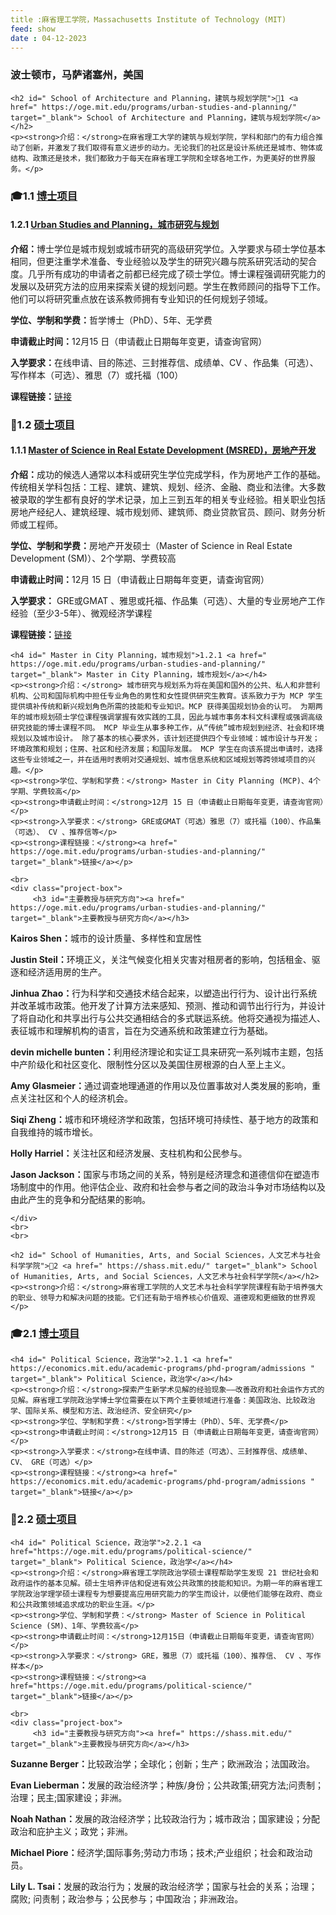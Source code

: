 ```yaml
---
title :麻省理工学院，Massachusetts Institute of Technology (MIT)
feed: show
date : 04-12-2023
---
```


<html lang="zh">
<head>
    <meta charset="UTF-8">
    <title>麻省理工学院，Massachusetts Institute of Technology (MIT)</title>
    <link rel="stylesheet" href="/assets/css/CSS.css">
</head>
<body>
    <h3>波士顿市，马萨诸塞州，美国</h3>

    <h2 id=" School of Architecture and Planning，建筑与规划学院">🏫1 <a href=" https://oge.mit.edu/programs/urban-studies-and-planning/" target="_blank"> School of Architecture and Planning，建筑与规划学院</a></h2>
    <p><strong>介绍：</strong>在麻省理工大学的建筑与规划学院，学科和部门的有力组合推动了创新，并激发了我们取得有意义进步的动力。无论我们的社区是设计系统还是城市、物体或结构、政策还是技术，我们都致力于每天在麻省理工学院和全球各地工作，为更美好的世界服务。</p>

<h3 id="博士项目">🎓1.1 <a href="https://web.mit.edu/dusp/dusp_extension_unsec/handbook/dusp_handbook.pdf" target="_blank">博士项目</a></h3>

<h4 id=" Urban Studies and Planning，城市研究与规划">1.2.1 <a href="https://oge.mit.edu/programs/urban-studies-and-planning/" target="_blank"> Urban Studies and Planning，城市研究与规划</a></h4>
    <p><strong>介绍：</strong>博士学位是城市规划或城市研究的高级研究学位。入学要求与硕士学位基本相同，但更注重学术准备、专业经验以及学生的研究兴趣与院系研究活动的契合度。几乎所有成功的申请者之前都已经完成了硕士学位。博士课程强调研究能力的发展以及研究方法的应用来探索关键的规划问题。学生在教师顾问的指导下工作。他们可以将研究重点放在该系教师拥有专业知识的任何规划子领域。</p>
    <p><strong>学位、学制和学费：</strong>哲学博士（PhD）、5年、无学费</p>
    <p><strong>申请截止时间：</strong>12月15 日（申请截止日期每年变更，请查询官网）</p>
    <p><strong>入学要求：</strong>在线申请、目的陈述、三封推荐信、成绩单、CV 、作品集（可选）、写作样本（可选）、雅思（7）或托福（100）</p>
    <p><strong>课程链接：</strong><a href="https://oge.mit.edu/programs/urban-studies-and-planning/" target="_blank">链接</a></p>

<h3 id="硕士项目">📖1.2 <a href="硕士主页链接" target="_blank">硕士项目</a></h3>
    
<h4 id=" Master of Science in Real Estate Development (MSRED)，房地产开发">1.1.1 <a href=" https://oge.mit.edu/programs/center-for-real-estate/" target="_blank"> Master of Science in Real Estate Development (MSRED)，房地产开发</a></h4>
    <p><strong>介绍：</strong>成功的候选人通常以本科或研究生学位完成学科，作为房地产工作的基础。传统相关学科包括：工程、建筑、建筑、规划、经济、金融、商业和法律。大多数被录取的学生都有良好的学术记录，加上三到五年的相关专业经验。相关职业包括房地产经纪人、建筑经理、城市规划师、建筑师、商业贷款官员、顾问、财务分析师或工程师。</p>
    <p><strong>学位、学制和学费：</strong>房地产开发硕士（Master of Science in Real Estate Development (SM)）、2个学期、学费较高</p>
    <p><strong>申请截止时间：</strong>12月 15 日（申请截止日期每年变更，请查询官网）</p>
    <p><strong>入学要求：</strong> GRE或GMAT 、雅思或托福、作品集（可选）、大量的专业房地产工作经验（至少3-5年）、微观经济学课程</p>
    <p><strong>课程链接：</strong><a href=" https://oge.mit.edu/programs/center-for-real-estate/" target="_blank">链接</a></p>

    <h4 id=" Master in City Planning，城市规划">1.2.1 <a href=" https://oge.mit.edu/programs/urban-studies-and-planning/" target="_blank"> Master in City Planning，城市规划</a></h4>
    <p><strong>介绍：</strong> 城市研究与规划系为将在美国和国外的公共、私人和非营利机构、公司和国际机构中担任专业角色的男性和女性提供研究生教育。该系致力于为 MCP 学生提供填补传统和新兴规划角色所需的技能和专业知识。MCP 获得美国规划协会的认可。 为期两年的城市规划硕士学位课程强调掌握有效实践的工具，因此与城市事务本科文科课程或强调高级研究技能的博士课程不同。 MCP 毕业生从事多种工作，从“传统”城市规划到经济、社会和环境规划以及城市设计。 除了基本的核心要求外，该计划还提供四个专业领域：城市设计与开发；环境政策和规划；住房、社区和经济发展；和国际发展。 MCP 学生在向该系提出申请时，选择这些专业领域之一，并在适用时表明对交通规划、城市信息系统和区域规划等跨领域项目的兴趣。</p>
    <p><strong>学位、学制和学费：</strong> Master in City Planning (MCP)、4个学期、学费较高</p>
    <p><strong>申请截止时间：</strong>12月 15 日（申请截止日期每年变更，请查询官网）</p>
    <p><strong>入学要求：</strong> GRE或GMAT（可选）雅思（7）或托福（100）、作品集（可选）、 CV 、推荐信等</p>
    <p><strong>课程链接：</strong><a href=" https://oge.mit.edu/programs/urban-studies-and-planning/" target="_blank">链接</a></p>

    <br>
    <div class="project-box">
         <h3 id="主要教授与研究方向"><a href=" https://oge.mit.edu/programs/urban-studies-and-planning/" target="_blank">主要教授与研究方向</a></h3>
<p><strong> Kairos Shen：</strong>城市的设计质量、多样性和宜居性</p>
        <p><strong> Justin Steil：</strong>环境正义，关注气候变化相关灾害对租房者的影响，包括租金、驱逐和经济适用房的生产。</p>
        <p><strong> Jinhua Zhao：</strong>行为科学和交通技术结合起来，以塑造出行行为、设计出行系统并改革城市政策。他开发了计算方法来感知、预测、推动和调节出行行为，并设计了将自动化和共享出行与公共交通相结合的多式联运系统。他将交通视为描述人、表征城市和理解机构的语言，旨在为交通系统和政策建立行为基础。</p>
<p><strong> devin michelle bunten：</strong>利用经济理论和实证工具来研究一系列城市主题，包括中产阶级化和社区变化、限制性分区以及美国住房根源的白人至上主义。</p>
<p><strong> Amy Glasmeier：</strong>通过调查地理通道的作用以及位置事故对人类发展的影响，重点关注社区和个人的经济机会。</p>
<p><strong> Siqi Zheng：</strong>城市和环境经济学和政策，包括环境可持续性、基于地方的政策和自我维持的城市增长。</p>
<p><strong> Holly Harriel：</strong>关注社区和经济发展、支柱机构和公民参与。</p>
<p><strong> Jason Jackson：</strong>国家与市场之间的关系，特别是经济理念和道德信仰在塑造市场制度中的作用。他评估企业、政府和社会参与者之间的政治斗争对市场结构以及由此产生的竞争和分配结果的影响。</p>

    </div>
    <br>
    <br>

    <h2 id=" School of Humanities, Arts, and Social Sciences，人文艺术与社会科学学院">🏫2 <a href=" https://shass.mit.edu/" target="_blank"> School of Humanities, Arts, and Social Sciences，人文艺术与社会科学学院</a></h2>
    <p><strong>介绍：</strong>麻省理工学院的人文艺术与社会科学学院课程有助于培养强大的职业、领导力和解决问题的技能。它们还有助于培养核心价值观、道德观和更细致的世界观</p>

<h3 id="博士项目">🎓2.1 <a href=" https://polisci.mit.edu/files/ps/imce/graduate/forms/ch3%20phd%20requirements.pdf " target="_blank">博士项目</a></h3>

    <h4 id=" Political Science，政治学">2.1.1 <a href=" https://economics.mit.edu/academic-programs/phd-program/admissions " target="_blank"> Political Science，政治学</a></h4>
    <p><strong>介绍：</strong>探索产生新学术见解的经验现象——改善政府和社会运作方式的见解。麻省理工学院政治学博士学位需要在以下两个主要领域进行准备：美国政治、比较政治学、国际关系、模型和方法、政治经济、安全研究</p>
    <p><strong>学位、学制和学费：</strong>哲学博士（PhD）、5年、无学费</p>
    <p><strong>申请截止时间：</strong>12月15 日（申请截止日期每年变更，请查询官网）</p>
    <p><strong>入学要求：</strong>在线申请、目的陈述（可选）、三封推荐信、成绩单、CV、 GRE（可选）</p>
    <p><strong>课程链接：</strong><a href=" https://economics.mit.edu/academic-programs/phd-program/admissions " target="_blank">链接</a></p>

<h3 id="硕士项目">📖2.2 <a href="https://oge.mit.edu/programs/political-science/" target="_blank">硕士项目</a></h3>

    <h4 id=" Political Science，政治学">2.2.1 <a href="https://oge.mit.edu/programs/political-science/" target="_blank"> Political Science，政治学</a></h4>
    <p><strong>介绍：</strong>麻省理工学院政治学硕士课程帮助学生发现 21 世纪社会和政府运作的基本见解。硕士生培养评估和促进有效公共政策的技能和知识。为期一年的麻省理工学院政治学理学硕士课程专为想要提高应用研究能力的学生而设计，以便他们能够在政府、商业和公共政策领域追求成功的职业生涯。</p>
    <p><strong>学位、学制和学费：</strong> Master of Science in Political Science (SM)、1年、学费较高</p>
    <p><strong>申请截止时间：</strong>12月15日（申请截止日期每年变更，请查询官网）</p>
    <p><strong>入学要求：</strong> GRE，雅思（7）或托福（100）、推荐信、 CV 、写作样本</p>
    <p><strong>课程链接：</strong><a href="https://oge.mit.edu/programs/political-science/" target="_blank">链接</a></p>

    <br>
    <div class="project-box">
         <h3 id="主要教授与研究方向"><a href=" https://shass.mit.edu/" target="_blank">主要教授与研究方向</a></h3>
<p><strong> Suzanne Berger：</strong>比较政治学；全球化；创新；生产；欧洲政治；法国政治。</p>
        <p><strong> Evan Lieberman：</strong>发展的政治经济学；种族/身份；公共政策;研究方法;问责制；治理；民主;国家建设；非洲。</p>
        <p><strong> Noah Nathan：</strong>发展的政治经济学；比较政治行为；城市政治；国家建设；分配政治和庇护主义；政党；非洲。</p>
        <p><strong> Michael Piore：</strong>经济学;国际事务;劳动力市场；技术;产业组织；社会和政治动员。</p>
        <p><strong> Lily L. Tsai：</strong>发展的政治行为；发展的政治经济学；国家与社会的关系；治理；腐败; 问责制；政治参与；公民参与；中国政治；非洲政治。</p>
</div>

</body>
</html>

